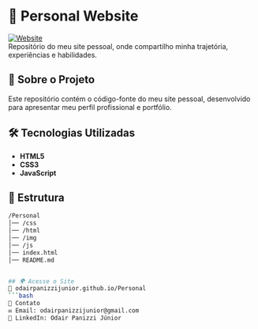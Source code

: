 # 🚀 Personal Website  

[![Website](https://img.shields.io/badge/Website-LIVE-blue?style=flat&logo=google-chrome&logoColor=white)](https://odairpanizzijunior.github.io/Personal/)  
Repositório do meu site pessoal, onde compartilho minha trajetória, experiências e habilidades.  

## 📌 Sobre o Projeto  
Este repositório contém o código-fonte do meu site pessoal, desenvolvido para apresentar meu perfil profissional e portfólio.  

## 🛠 Tecnologias Utilizadas  
- **HTML5**  
- **CSS3**  
- **JavaScript**  

## 📂 Estrutura  
```bash
/Personal
│── /css
│── /html
│── /img
│── /js
│── index.html
│── README.md


## 🌍 Acesse o Site
🔗 odairpanizzijunior.github.io/Personal
```bash
📧 Contato
✉️ Email: odairpanizzijunior@gmail.com
💼 LinkedIn: Odair Panizzi Júnior


